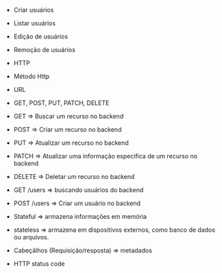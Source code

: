  - Criar usuários
 - Listar usuários
 - Edição de usuários
 - Remoção de usuários

 - HTTP
 - Método Http
 - URL

 - GET, POST, PUT, PATCH, DELETE

 - GET => Buscar um recurso no backend
 - POST => Criar um recurso no backend
 - PUT => Atualizar um recurso no backend
 - PATCH => Atualizar uma informação especifica de um recurso no backend
 - DELETE => Deletar um recurso no backend

 - GET /users => buscando usuários do backend
 - POST /users => Criar um usuário no backend

 - Stateful => armazena informações em memória
 - stateless => armazena em dispositivos externos, como banco de dados ou arquivos. 

 - Cabeçãlhos (Requisição/resposta) => metadados

 - HTTP status code

